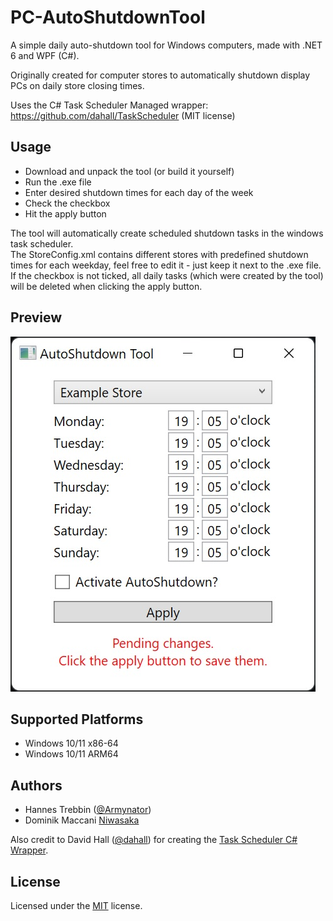 
# PC-AutoShutdownTool

A simple daily auto-shutdown tool for Windows computers, made with .NET 6 and WPF (C#).

Originally created for computer stores to automatically shutdown display PCs on daily store closing times.

Uses the C# Task Scheduler Managed wrapper: https://github.com/dahall/TaskScheduler (MIT license)
## Usage

- Download and unpack the tool (or build it yourself)
- Run the .exe file
- Enter desired shutdown times for each day of the week
- Check the checkbox
- Hit the apply button

The tool will automatically create scheduled shutdown tasks in the windows task scheduler.  
The StoreConfig.xml contains different stores with predefined shutdown times for each weekday, feel free to edit it - just keep it next to the .exe file.
If the checkbox is not ticked, all daily tasks (which were created by the tool) will be deleted when clicking the apply button.
## Preview

![Preview](preview.jpg)

## Supported Platforms

- Windows 10/11 x86-64
- Windows 10/11 ARM64


## Authors

- Hannes Trebbin ([@Armynator](https://www.github.com/armynator))
- Dominik Maccani [Niwasaka](https://github.com/arcanumartis)

Also credit to David Hall ([@dahall](https://github.com/dahall)) for creating the [Task Scheduler C# Wrapper](https://github.com/dahall/TaskScheduler).
## License

Licensed under the [MIT](license.md) license.


